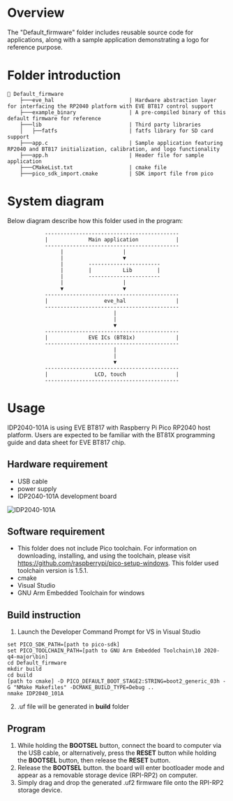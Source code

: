 # Overview
The "Default_firmware" folder includes reusable source code for applications, along with a sample application demonstrating a logo for reference purpose.

# Folder introduction
```
📂 Default_firmware
    ├───eve_hal                        | Hardware abstraction layer for interfacing the RP2040 platform with EVE BT817 control support
    ├───example_binary                 | A pre-compiled binary of this default firmware for reference
    ├───lib                            | Third party libraries
    │   ├──fatfs                       | fatfs library for SD card support
    ├───app.c                          | Sample application featuring RP2040 and BT817 initialization, calibration, and logo functionality
    ├───app.h                          | Header file for sample application
    ├───CMakeList.txt                  | cmake file
    ├───pico_sdk_import.cmake          | SDK import file from pico
```

# System diagram
Below diagram describe how this folder used in the program:
                     
                -------------------------------------------
                |             Main application            |
                -------------------------------------------
                     |                   |
                     |                   ▼
                     |        -----------------------
                     |        |          Lib        |
                     |        -----------------------
                     |                   |
                     ▼                   ▼
                -------------------------------------------
                |                  eve_hal                |
                -------------------------------------------
                                      |
                                      |
                                      ▼
                -------------------------------------------
                |             EVE ICs (BT81x)             |
                -------------------------------------------
                                      |
                                      |
                                      ▼   
                -------------------------------------------
                |               LCD, touch                | 
                -------------------------------------------

# Usage
IDP2040-101A is using EVE BT817 with Raspberry Pi Pico RP2040 host platform. Users are expected to be familiar with the BT81X programming guide and data sheet for EVE BT817 chip.

## Hardware requirement
* USB cable
* power supply
* IDP2040-101A development board

![IDP2040-101A](https://github.com/user-attachments/assets/87c11c64-84f7-4b9f-b9e7-034e60a9175f)

## Software requirement
* This folder does not include Pico toolchain. For information on downloading, installing, and using the toolchain, please visit https://github.com/raspberrypi/pico-setup-windows. This folder used toolchain version is 1.5.1.
* cmake
* Visual Studio
* GNU Arm Embedded Toolchain for windows

## Build instruction
1. Launch the Developer Command Prompt for VS in Visual Studio
```
set PICO_SDK_PATH=[path to pico-sdk]
set PICO_TOOLCHAIN_PATH=[path to GNU Arm Embedded Toolchain\10 2020-q4-major\bin]
cd Default_firmware
mkdir build
cd build
[path to cmake] -D PICO_DEFAULT_BOOT_STAGE2:STRING=boot2_generic_03h -G "NMake Makefiles" -DCMAKE_BUILD_TYPE=Debug ..
nmake IDP2040_101A
```
2. .uf file will be generated in __build__ folder

## Program
1. While holding the **BOOTSEL** button, connect the board to computer via the USB cable, or alternatively, press the **RESET** button while holding the **BOOTSEL** button, then release the **RESET** button.
2. Release the **BOOTSEL** button. the board will enter bootloader mode and appear as a removable storage device (RPI-RP2) on computer.
3. Simply drag and drop the generated .uf2 firmware file onto the RPI-RP2 storage device.
